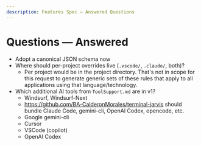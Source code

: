 ```yaml
---
description: Features Spec — Answered Questions
---
```


# Questions — Answered

- Adopt a canonical JSON schema now
- Where should per-project overrides live (`.vscode/`, `.claude/`, both)?
  - Per project would be in the project directory. That's not in scope for this request to generate generic sets of these rules that apply to all applications using that language/technology.
- Which additional AI tools from `ToolSupport.md` are in v1?
  - Windsurf, Windsurf-Next
  - https://github.com/BA-CalderonMorales/terminal-jarvis should bundle Claude Code, gemini-cli, OpenAI Codex, opencode, etc.
  - Google gemini-cli
  - Cursor
  - VSCode (copilot)
  - OpenAI Codex
